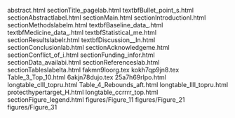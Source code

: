 abstract.html
sectionTitle_pagelab.html
textbfBullet_point_s.html
sectionAbstractlabel.html
sectionMain.html
sectionIntroductionl.html
sectionMethodslabelm.html
textbfBaseline_data_.html
textbfMedicine_data_.html
textbfStatistical_me.html
sectionResultslabelr.html
textbfDiscussion__In.html
sectionConclusionlab.html
sectionAcknowledgeme.html
sectionConflict_of_i.html
sectionFunding_infor.html
sectionData_availabi.html
sectionReferenceslab.html
sectionTableslabelta.html
fakmn9loorg.tex
kokh7qp9jn8.tex
Table_3_Top_10.html
6akjn78dujo.tex
25a7h69rlpo.html
longtable_clll_topru.html
Table_4_Rebounds_aft.html
longtable_llll_topru.html
protecthypertarget_H.html
longtable_ccrrrr_top.html
sectionFigure_legend.html
figures/Figure_11
figures/Figure_21
figures/Figure_31